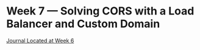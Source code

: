 # Week 7 — Solving CORS with a Load Balancer and Custom Domain

[Journal Located at Week 6](/week-6)
